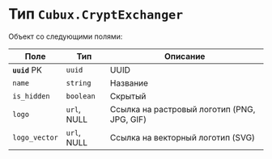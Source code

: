 Тип `Cubux.CryptExchanger`
==========================

Объект со следующими полями:

Поле           | Тип         | Описание
-------------- | ----------- | --------
**`uuid`** PK  | `uuid`      | UUID
`name`         | `string`    | Название
`is_hidden`    | `boolean`   | Скрытый
`logo`         | `url`, NULL | Ссылка на растровый логотип (PNG, JPG, GIF)
`logo_vector`  | `url`, NULL | Ссылка на векторный логотип (SVG)
